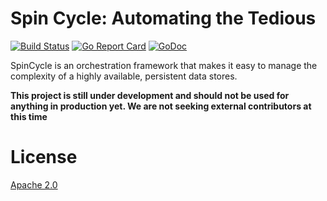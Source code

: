 # Spin Cycle: Automating the Tedious

[![Build Status](https://travis-ci.org/square/spincycle.svg?branch=master)](https://travis-ci.org/square/spincycle) [![Go Report Card](https://goreportcard.com/badge/github.com/square/spincycle)](https://goreportcard.com/report/github.com/square/spincycle) [![GoDoc](https://godoc.org/github.com/square/spincycle?status.svg)](https://godoc.org/github.com/square/spincycle)

SpinCycle is an orchestration framework that makes it easy to manage the complexity of a highly available, persistent data stores.

**This project is still under development and should not be used for anything in production yet. We are not seeking external contributors at this time**

# License

[Apache 2.0](http://www.apache.org/licenses/LICENSE-2.0)
